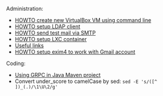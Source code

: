 Administration:
- [HOWTO create new VirtualBox VM using command line](./administration/howto-create-vbox-vm.md)
- [HOWTO setup LDAP client](./administration/howto-setup-ldap-client.md)
- [HOWTO send test mail via SMTP](./administration/howto-send-mail-via-smtp.md)
- [HOWTO setup LXC container](./administration/howto-create-lxc-container.md)
- [Useful links](./administration/useful-links.md)
- [HOWTO setup exim4 to work with Gmail
  account](https://wiki.debian.org/GmailAndExim4)

Coding:
- [Using GRPC in Java Maven project](./coding/using-grpc-in-java-maven-project.md)
- Convert under_score to camelCase by sed: ```sed -E 's/([^ ])_(.)/\1\U\2/g'```
